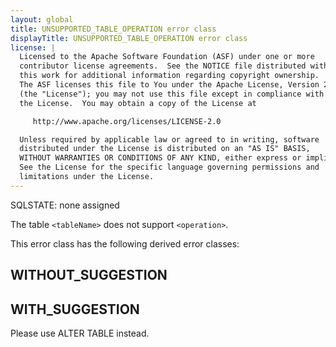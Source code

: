```yaml
---
layout: global
title: UNSUPPORTED_TABLE_OPERATION error class
displayTitle: UNSUPPORTED_TABLE_OPERATION error class
license: |
  Licensed to the Apache Software Foundation (ASF) under one or more
  contributor license agreements.  See the NOTICE file distributed with
  this work for additional information regarding copyright ownership.
  The ASF licenses this file to You under the Apache License, Version 2.0
  (the "License"); you may not use this file except in compliance with
  the License.  You may obtain a copy of the License at

     http://www.apache.org/licenses/LICENSE-2.0

  Unless required by applicable law or agreed to in writing, software
  distributed under the License is distributed on an "AS IS" BASIS,
  WITHOUT WARRANTIES OR CONDITIONS OF ANY KIND, either express or implied.
  See the License for the specific language governing permissions and
  limitations under the License.
---
```


SQLSTATE: none assigned

The table `<tableName>` does not support `<operation>`.

This error class has the following derived error classes:

## WITHOUT_SUGGESTION



## WITH_SUGGESTION

Please use ALTER TABLE instead.


